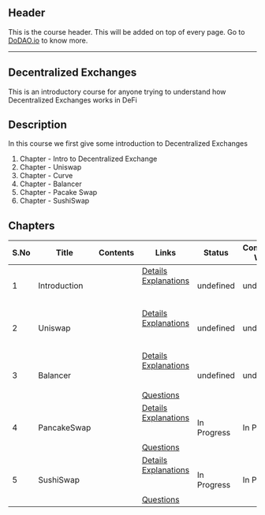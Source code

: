 ## Header
This is the course header. This will be added on top of every page. Go to [DoDAO.io](https://www.dodao.io) to know more.

 ---

 ## Decentralized Exchanges
 This is an introductory course for anyone trying to understand how Decentralized Exchanges works in DeFi

 
 ## Description
 In this course we first give some introduction to Decentralized Exchanges
1) Chapter - Intro to Decentralized Exchange  
2) Chapter - Uniswap 
3) Chapter - Curve 
4) Chapter - Balancer 
5) Chapter - Pacake Swap 
6) Chapter - SushiSwap
 
 ## Chapters
 
 | S.No        | Title       | Contents   | Links      | Status      | Completion Week |
 | ----------- | ----------- |----------- |----------- | ----------- | ----------- |
 | 1      | Introduction | | [Details](generated/topics/introduction.md) <br/> [Explanations](generated/explanations/introduction.md) <br/>  <br/>  <br/>  | undefined | undefined |
 | 2      | Uniswap | | [Details](generated/topics/uniswap.md) <br/> [Explanations](generated/explanations/uniswap.md) <br/>  <br/>  <br/>  | undefined | undefined |
 | 3      | Balancer | | [Details](generated/topics/balancer.md) <br/> [Explanations](generated/explanations/balancer.md) <br/>  <br/>  <br/> [Questions](generated/questions/balancer.md) | undefined | undefined |
 | 4      | PancakeSwap | | [Details](generated/topics/pancakeswap.md) <br/> [Explanations](generated/explanations/pancakeswap.md) <br/>  <br/>  <br/> [Questions](generated/questions/pancakeswap.md) | In Progress | In Progress |
 | 5      | SushiSwap | | [Details](generated/topics/sushiswap.md) <br/> [Explanations](generated/explanations/sushiswap.md) <br/>  <br/>  <br/> [Questions](generated/questions/sushiswap.md) | In Progress | In Progress | 
